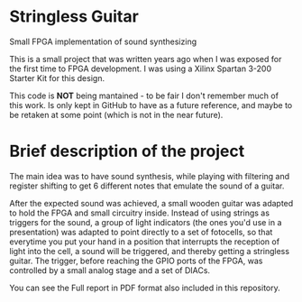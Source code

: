 # Stringless Guitar
Small FPGA implementation of sound synthesizing

This is a small project that was written years ago when I was exposed
for the first time to FPGA development. I was using a Xilinx Spartan 3-200 Starter Kit
for this design.

This code is **NOT** being mantained - to be fair I don't remember much of this
work. Is only kept in GitHub to have as
a future reference, and maybe to be retaken at some point (which is not
in the near future).

# Brief description of the project

The main idea was to have sound synthesis, while playing with filtering
and register shifting to get 6 different notes that emulate the sound of
a guitar.

After the expected sound was achieved, a small wooden guitar was adapted to
hold the FPGA and small circuitry inside. Instead of using strings as triggers
for the sound, a group of light indicators (the ones you'd use in a presentation)
was adapted to point directly to a set of fotocells, so that everytime you put
your hand in a position that interrupts the reception of light into the cell,
a sound will be triggered, and thereby getting a stringless guitar. The trigger,
before reaching the GPIO ports of the FPGA, was controlled by a small analog
stage and a set of DIACs.


You can see the Full report in PDF format also included in this repository.
